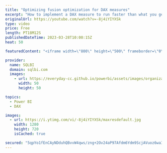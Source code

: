 ```yaml
---
title: "Optimizing fusion optimization for DAX measures"
excerpt: "How to implement a DAX measure to run faster than what you get from the built-in horizontal fusion optimization.\r \r Article and download: https://sql.bi/792359?aff=yt\r \r How to learn DAX: https://www.sqlbi.com/guides/dax/?aff=yt\r The definitive guide to DAX: https://www.sqlbi.com/books/the-definitive-guide-to-dax-2nd-edition/?aff=yt"
originalUrl: https://youtube.com/watch?v=-8j4iYIYXSk
type: video
price: Free
length: PT18M12S
publishedDateTime: 2023-03-28T10:00:15Z
heat: 50

featuredContent: "<iframe width=\"800\" height=\"500\" frameborder=\"0\" src=\"https://www.youtube.com/embed/-8j4iYIYXSk\" allow=\"accelerometer; autoplay; encrypted-media; gyroscope; picture-in-picture\" allowfullscreen></iframe>"

provider:
  name: SQLBI
  domain: sqlbi.com
  images:
    - url: https://everyday-cc.github.io/powerbi/assets/images/organizations/sqlbi.com-50x50.jpg
      width: 50
      height: 50

topics:
  - Power BI
  - DAX

images:
  - url: https://i.ytimg.com/vi/-8j4iYIYXSk/maxresdefault.jpg
    width: 1280
    height: 720
    isCached: true

secured: "5qpYo1fEnCAyNDduhQBvvW4qws/zng+2Ov24aP97Afdm6Ydm9ScjAVuoz6waIHb2yJ5LnnN9roPKSaCDh36Jr6TvJtZZ7z4A5jWaUkXv/VLHzlolhIEvRIBq2Nqn1Nyxuqff5H6pnnkfOrJ6YYKSagLmDpeTKHnr5I6K4Q2bIsb1osiZryABPLATtuDvH44YkavTD8EVW4U48XlaNailKrWHhOEFezJG/LLjXcOUFnpS8yuXIRDqtYHGSBX6vXS27gfig+kqVjwrekQNX4lGR99f9MiMSkNcmPGvg892sKHFDlqMr3LtTBigPbwS3I26+QewFVFl/QhAeVr9nxgJbuxcAvsjtWI1I8tNMhdyY61LhZ/u2c5Ys5YF6x+qjbDQhwthr4TkKYFRBcFYYPvSLxUws5d9uvociY+YOXtiurw=;bj6PUrosfg+RsKnpo2N/8w=="
---
```


